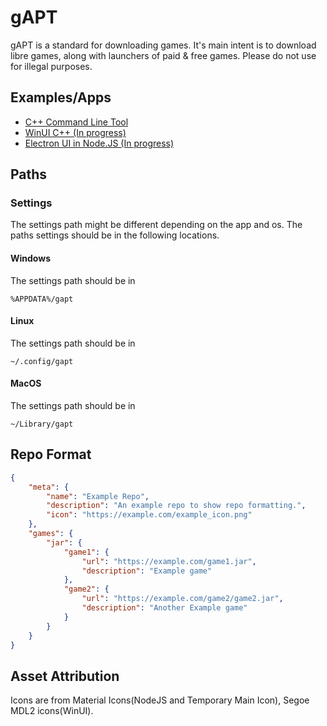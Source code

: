 # gAPT

gAPT is a standard for downloading games. It's main intent is to download libre games, along with launchers of paid & free games. Please do not use for illegal purposes.

## Examples/Apps

- [C++ Command Line Tool](C++/)
- [WinUI C++ (In progress)](WinUI/)
- [Electron UI in Node.JS (In progress)](nodejs/)

## Paths

### Settings

The settings path might be different depending on the app and os. The paths settings should be in the following locations.

#### Windows

The settings path should be in

```path
%APPDATA%/gapt
```

#### Linux

The settings path should be in

```path
~/.config/gapt
```

#### MacOS

The settings path should be in

```path
~/Library/gapt
```

## Repo Format

```json
{
    "meta": {
        "name": "Example Repo",
        "description": "An example repo to show repo formatting.",
        "icon": "https://example.com/example_icon.png"
    },
    "games": {
        "jar": {
            "game1": {
                "url": "https://example.com/game1.jar",
                "description": "Example game"
            },
            "game2": {
                "url": "https://example.com/game2/game2.jar",
                "description": "Another Example game"
            }
        }
    }
}
```

## Asset Attribution

Icons are from Material Icons(NodeJS and Temporary Main Icon), Segoe MDL2 icons(WinUI).
